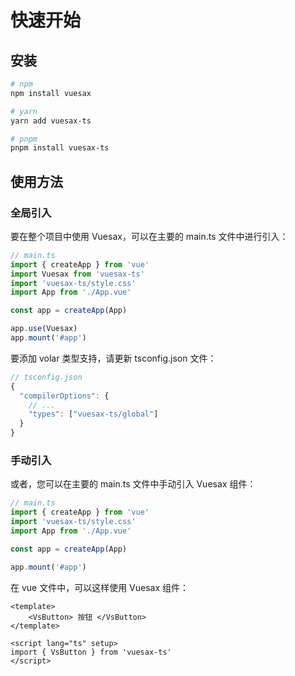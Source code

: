 # 快速开始

## 安装

```bash
# npm
npm install vuesax

# yarn
yarn add vuesax-ts

# pnpm
pnpm install vuesax-ts

```

## 使用方法

### 全局引入

要在整个项目中使用 Vuesax，可以在主要的 main.ts 文件中进行引入：

```ts
// main.ts
import { createApp } from 'vue'
import Vuesax from 'vuesax-ts'
import 'vuesax-ts/style.css'
import App from './App.vue'

const app = createApp(App)

app.use(Vuesax)
app.mount('#app')
```

要添加 volar 类型支持，请更新 tsconfig.json 文件：

```ts
// tsconfig.json
{
  "compilerOptions": {
    // ...
    "types": ["vuesax-ts/global"]
  }
}
```

### 手动引入

或者，您可以在主要的 main.ts 文件中手动引入 Vuesax 组件：

```ts
// main.ts
import { createApp } from 'vue'
import 'vuesax-ts/style.css'
import App from './App.vue'

const app = createApp(App)

app.mount('#app')
```

在 vue 文件中，可以这样使用 Vuesax 组件：

```vue
<template>
    <VsButton> 按钮 </VsButton>
</template>

<script lang="ts" setup>
import { VsButton } from 'vuesax-ts'
</script>
```